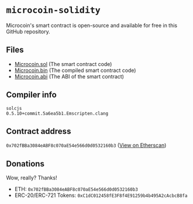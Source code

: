 # `microcoin-solidity`
Microcoin's smart contract is open-source and available for free in this GitHub repository.
## Files
- [Microcoin.sol](https://github.com/mcrcoin/microcoin-solidity/blob/master/Microcoin.sol) (The smart contract code)
- [Microcoin.bin](https://github.com/mcrcoin/microcoin-solidity/blob/master/Microcoin.bin) (The compiled smart contract code)
- [Microcoin.abi](https://github.com/mcrcoin/microcoin-solidity/blob/master/Microcoin.abi) (The ABI of the smart contract)
## Compiler info
```
solcjs
0.5.10+commit.5a6ea5b1.Emscripten.clang
```
## Contract address
`0x702fBBa3084eABF8c070aE54e566d0d0532160b3` ([View on Etherscan](https://etherscan.io/address/0x702fbba3084eabf8c070ae54e566d0d0532160b3))
## Donations
Wow, really? Thanks!
- ETH: `0x702fBBa3084eABF8c070aE54e566d0d0532160b3`
- ERC-20/ERC-721 Tokens: `0xC1dC012458fE3F8f4E91259b4b495A2cAcbcB8fa`
